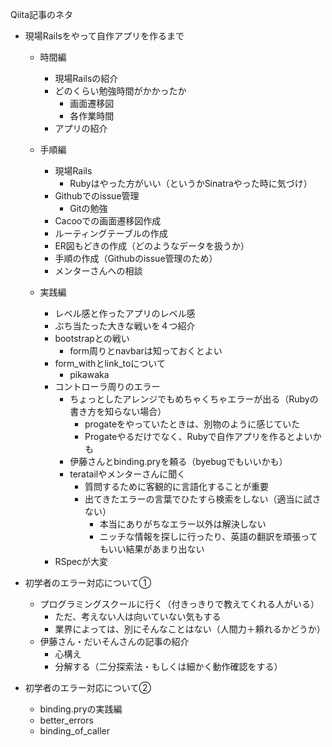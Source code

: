 Qiita記事のネタ
- 現場Railsをやって自作アプリを作るまで

  - 時間編
    - 現場Railsの紹介
    - どのくらい勉強時間がかかったか
      - 画面遷移図
      - 各作業時間
    - アプリの紹介

  - 手順編
    - 現場Rails
      - Rubyはやった方がいい（というかSinatraやった時に気づけ）
    - Githubでのissue管理
      - Gitの勉強
    - Cacooでの画面遷移図作成
    - ルーティングテーブルの作成
    - ER図もどきの作成（どのようなデータを扱うか）
    - 手順の作成（Githubのissue管理のため）
    - メンターさんへの相談

  - 実践編
    - レベル感と作ったアプリのレベル感
    - ぶち当たった大きな戦いを４つ紹介
    - bootstrapとの戦い
      - form周りとnavbarは知っておくとよい
    - form_withとlink_toについて
      - pikawaka
    - コントローラ周りのエラー
      - ちょっとしたアレンジでもめちゃくちゃエラーが出る（Rubyの書き方を知らない場合）
        - progateをやっていたときは、別物のように感じていた
        - Progateやるだけでなく、Rubyで自作アプリを作るとよいかも
      - 伊藤さんとbinding.pryを頼る（byebugでもいいかも）
      - teratailやメンターさんに聞く
        - 質問するために客観的に言語化することが重要
        - 出てきたエラーの言葉でひたすら検索をしない（適当に試さない）
          - 本当にありがちなエラー以外は解決しない
          - ニッチな情報を探しに行ったり、英語の翻訳を頑張ってもいい結果があまり出ない
    - RSpecが大変

- 初学者のエラー対応について①
  - プログラミングスクールに行く（付きっきりで教えてくれる人がいる）
    - ただ、考えない人は向いていない気もする
    - 業界によっては、別にそんなことはない（人間力＋頼れるかどうか）
  - 伊藤さん・だいそんさんの記事の紹介
    - 心構え
    - 分解する（二分探索法・もしくは細かく動作確認をする） 

- 初学者のエラー対応について②
  - binding.pryの実践編
  - better_errors
  - binding_of_caller

